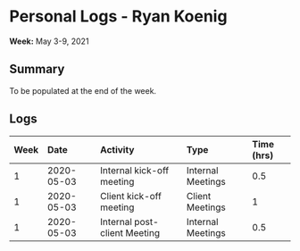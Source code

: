 # Personal Logs - Ryan Koenig

**Week:** May 3-9, 2021
## Summary

To be populated at the end of the week.

## Logs

| Week | Date       | Activity                     | Type              | Time (hrs) |
| :--- | :--------- | :--------------------------- | :---------------- | :--------- |
| 1    | 2020-05-03 | Internal kick-off meeting    | Internal Meetings | 0.5        |
| 1    | 2020-05-03 | Client kick-off meeting      | Client Meetings   | 1          |
| 1    | 2020-05-03 | Internal post-client Meeting | Internal Meetings | 0.5        |
